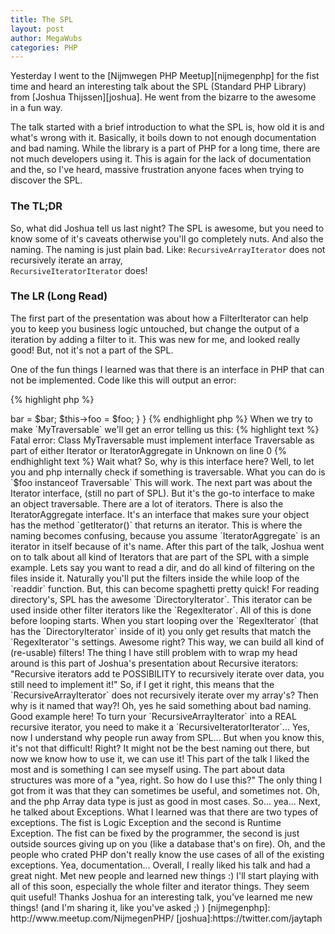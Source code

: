 ```yaml
---
title: The SPL
layout: post
author: MegaWubs
categories: PHP
---
```


Yesterday I went to the [Nijmwegen PHP Meetup][nijmegenphp] for the fist time and heard an interesting talk about the 
SPL (Standard PHP Library) from [Joshua Thijssen][joshua]. He went from the bizarre to the awesome in a fun way.
  
The talk started with a brief introduction to what the SPL is, how old it is and what's wrong with it. Basically, it 
boils down to not enough documentation and bad naming. While the library is a part of PHP for a long time, there are 
not much developers using it. This is again for the lack of documentation and the, so I've heard, massive frustration
anyone faces when trying to discover the SPL.
 
### The TL;DR

So, what did Joshua tell us last night?
The SPL is awesome, but you need to know some of it's caveats otherwise you'll go completely nuts. And also the 
naming. The naming is just plain bad. Like: `RecursiveArrayIterator` does not recursively iterate an array,  
`RecursiveIteratorIterator` does!

### The LR (Long Read)
The first part of the presentation was about how a FilterIterator can help you to keep you business logic untouched,
but change the output of a iteration by adding a filter to it. This was new for me, and looked really good! But, not
it's not a part of the SPL.

One of the fun things I learned was that there is an interface in PHP that can not be implemented. Code like this 
will output an error:

{% highlight php %} 
<?php
 class MyTraversable implements Traversable
 {
     private $bar;
     /**
      * @var
      */
     private $foo;
 
     /**
      * @param $foo
      * @param $bar
      */
     public function __construct($foo, $bar)
     {
         $this->bar = $bar;
         $this->foo = $foo;
     }
 }
{% endhighlight php %}

When we try to make `MyTraversable` we'll get an error telling us this: 

{% highlight text %} 
Fatal error: Class MyTraversable must implement interface Traversable as part of either Iterator or IteratorAggregate
in Unknown on line 0
{% endhighlight text %}

Wait what? So, why is this interface here? Well, to let you and php internally check if something is traversable. 
What you can do is `$foo instanceof Traversable` This will work.

The next part was about the Iterator interface, (still no part of SPL). But it's the go-to interface to make an object
traversable. There are a lot of iterators. There is also the IteratorAggregate interface. It's an interface that makes
sure your object has the method `getIterator()` that returns an iterator. This is where the naming becomes 
confusing, because you assume `IteratorAggregate` is an iterator in itself because of it's name.
   
After this part of the talk, Joshua went on to talk about all kind of Iterators that are part of the SPL with a 
simple example. Lets say you want to read a dir, and do all kind of filtering on the files inside it. Naturally 
you'll put the filters inside the while loop of the `readdir` function. But, this can become spaghetti pretty quick!
 
For reading directory's, SPL has the awesome `DirectoryIterator`. This iterator can be used inside other filter 
iterators like the `RegexIterator`. All of this is done before looping starts. When you start looping over the 
`RegexIterator` (that has the `DirectoryIterator` inside of it) you only get results that match the `RegexIterator`'s
 settings. Awesome right? This way, we can build all kind of (re-usable) filters!
 
The thing I have still problem with to wrap my head around is this part of Joshua's presentation about Recursive 
iterators: "Recursive iterators add te POSSIBILITY to recursively iterate over data, you still need to implement it!"
So, if I get it right, this means that the `RecursiveArrayIterator` does not recursively iterate over my array's? 
Then why is it named that way?! Oh, yes he said something about bad naming. Good example here! To turn your 
`RecursiveArrayIterator` into a REAL recursive iterator, you need to make it a `RecursiveIteratorIterator`... Yes, 
now I understand why people run away from SPL...
 
But when you know this, it's not that difficult! Right? It might not be the best naming out there, but now we know how
 to use it, we can use it!
 
 This part of the talk I liked the most and is something I can see myself using. The part about data structures was 
 more of a "yea, right. So how do I use this?" The only thing I got from it was that they can sometimes be useful, 
 and sometimes not. Oh, and the php Array data type is just as good in most cases. So... yea... 
 
 Next, he talked about Exceptions. What I learned was that there are two types of exceptions. The 
 fist is Logic Exception and the second is Runtime Exception. The fist can be fixed by the programmer, the second is 
 just outside sources giving up on you (like a database that's on fire). Oh, and the people who crated PHP 
 don't really know the use cases of all of the existing exceptions. Yea, documentation...
 
Overall, I really liked his talk and had a great night. Met new people and learned new things :) I'll start playing 
with all of this soon, especially the whole filter and iterator things. They seem quit useful!
 
Thanks Joshua for an interesting talk, you've learned me new things! (and I'm sharing it, like you've asked ;) )


[nijmegenphp]: http://www.meetup.com/NijmegenPHP/
[joshua]:https://twitter.com/jaytaph
